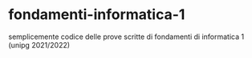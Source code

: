# fondamenti-informatica-1
semplicemente codice delle prove scritte di fondamenti di informatica 1 (unipg 2021/2022)
